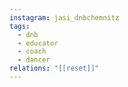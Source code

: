 ```yaml
---
instagram: jasi_dnbchemnitz
tags:
  - dnb
  - educator
  - coach
  - dancer
relations: "[[reset]]"
---
```

